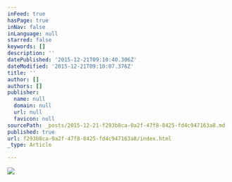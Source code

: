 ```yaml
---
inFeed: true
hasPage: true
inNav: false
inLanguage: null
starred: false
keywords: []
description: ''
datePublished: '2015-12-21T09:10:40.306Z'
dateModified: '2015-12-21T09:10:07.376Z'
title: ''
author: []
authors: []
publisher:
  name: null
  domain: null
  url: null
  favicon: null
sourcePath: _posts/2015-12-21-f293b8ca-0a2f-47f8-8425-fd4c947163a8.md
published: true
url: f293b8ca-0a2f-47f8-8425-fd4c947163a8/index.html
_type: Article

---
```

![](https://the-grid-user-content.s3-us-west-2.amazonaws.com/639f9c16-866e-496d-99b8-15f5b35e566d.gif)